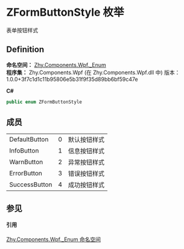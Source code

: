 # ZFormButtonStyle 枚举


表单按钮样式



## Definition
**命名空间：** <a href="N_Zhy_Components_Wpf__Enum.md">Zhy.Components.Wpf._Enum</a>  
**程序集：** Zhy.Components.Wpf (在 Zhy.Components.Wpf.dll 中) 版本：1.0.0+3f7c1d1c11b95806e5b31f9f35d89bb6bf59c47e

**C#**
``` C#
public enum ZFormButtonStyle
```



## 成员
<table>
<tr>
<td>DefaultButton</td>
<td>0</td>
<td>默认按钮样式</td></tr>
<tr>
<td>InfoButton</td>
<td>1</td>
<td>信息按钮样式</td></tr>
<tr>
<td>WarnButton</td>
<td>2</td>
<td>异常按钮样式</td></tr>
<tr>
<td>ErrorButton</td>
<td>3</td>
<td>错误按钮样式</td></tr>
<tr>
<td>SuccessButton</td>
<td>4</td>
<td>成功按钮样式</td></tr>
</table>

## 参见


#### 引用
<a href="N_Zhy_Components_Wpf__Enum.md">Zhy.Components.Wpf._Enum 命名空间</a>  
